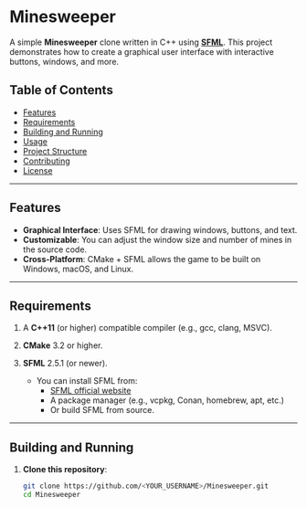 # Minesweeper

A simple **Minesweeper** clone written in C++ using **[SFML](https://www.sfml-dev.org/)**. This project demonstrates how to create a graphical user interface with interactive buttons, windows, and more.

## Table of Contents
- [Features](#features)
- [Requirements](#requirements)
- [Building and Running](#building-and-running)
- [Usage](#usage)
- [Project Structure](#project-structure)
- [Contributing](#contributing)
- [License](#license)

---

## Features
- **Graphical Interface**: Uses SFML for drawing windows, buttons, and text.
- **Customizable**: You can adjust the window size and number of mines in the source code.
- **Cross-Platform**: CMake + SFML allows the game to be built on Windows, macOS, and Linux.

---

## Requirements
1. A **C++11** (or higher) compatible compiler (e.g., gcc, clang, MSVC).
2. **CMake** 3.2 or higher.
3. **SFML** 2.5.1 (or newer).

   - You can install SFML from:
     - [SFML official website](https://www.sfml-dev.org/download.php)
     - A package manager (e.g., vcpkg, Conan, homebrew, apt, etc.)
     - Or build SFML from source.

---

## Building and Running

1. **Clone this repository**:

   ```bash
   git clone https://github.com/<YOUR_USERNAME>/Minesweeper.git
   cd Minesweeper

